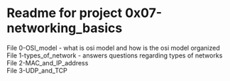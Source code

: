 # Readme for project 0x07-networking_basics

File 0-OSI_model - what is osi model and how is the osi model organized  
File 1-types_of_network - answers questions regarding types of networks  
File 2-MAC_and_IP_address  
File 3-UDP_and_TCP
